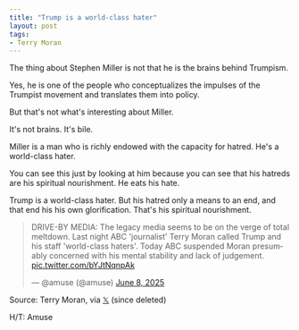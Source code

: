 ```yaml
---
title: "Trump is a world-class hater"
layout: post
tags:
- Terry Moran
---
```


The thing about Stephen Miller is not that he is the brains behind Trumpism.

Yes, he is one of the people who conceptualizes the impulses of the Trumpist movement and translates them into policy.

But that's not what's interesting about Miller.

It's not brains. It's bile.

Miller is a man who is richly endowed with the capacity for hatred. He's a world-class hater.

You can see this just by looking at him because you can see that his hatreds are his spiritual nourishment. He eats his hate.

Trump is a world-class hater. But his hatred only a means to an end, and that end his his own glorification. That's his spiritual nourishment.

<blockquote class="twitter-tweet" data-media-max-width="560"><p lang="en" dir="ltr">DRIVE-BY MEDIA: The legacy media seems to be on the verge of total meltdown. Last night ABC &#39;journalist&#39; Terry Moran called Trump and his staff &#39;world-class haters&#39;. Today ABC suspended Moran presumably concerned with his mental stability and lack of judgement. <a href="https://t.co/bYJtNqnpAk">pic.twitter.com/bYJtNqnpAk</a></p>&mdash; @amuse (@amuse) <a href="https://twitter.com/amuse/status/1931762785538687127?ref_src=twsrc%5Etfw">June 8, 2025</a></blockquote> <script async src="https://platform.twitter.com/widgets.js" charset="utf-8"></script>


Source: Terry Moran, via [𝕏](https://x.com) (since deleted)

H/T: Amuse
